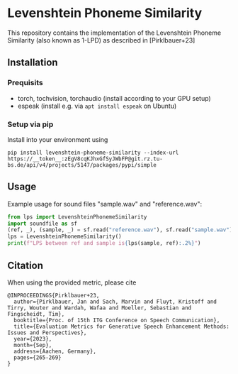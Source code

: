 # Levenshtein Phoneme Similarity

This repository contains the implementation of the Levenshtein Phoneme Similarity (also known as 1-LPD) as described in [Pirklbauer+23]

## Installation
### Prequisits
- torch, tochvision, torchaudio (install according to your GPU setup)
- espeak (install e.g. via `apt install espeak` on Ubuntu)

### Setup via pip
Install into your environment using

```
pip install levenshtein-phoneme-similarity --index-url https://__token__:zEgV8cqKJhxGfSyJWbFP@git.rz.tu-bs.de/api/v4/projects/5147/packages/pypi/simple
```

## Usage
Example usage for sound files "sample.wav" and "reference.wav":

```python
from lps import LevenshteinPhonemeSimilarity
import soundfile as sf
(ref, _), (sample, _) = sf.read("reference.wav"), sf.read("sample.wav")
lps = LevenshteinPhonemeSimilarity()
print(f"LPS between ref and sample is{lps(sample, ref):.2%}")
```

## Citation
When using the provided metric, please cite

```
@INPROCEEDINGS{Pirklbauer+23,
  author={Pirklbauer, Jan and Sach, Marvin and Fluyt, Kristoff and Tirry, Wouter and Wardah, Wafaa and Moeller, Sebastian and Fingscheidt, Tim},
  booktitle={Proc. of 15th ITG Conference on Speech Communication}, 
  title={Evaluation Metrics for Generative Speech Enhancement Methods: Issues and Perspectives}, 
  year={2023},
  month={Sep},
  address={Aachen, Germany},
  pages={265-269}
}
```